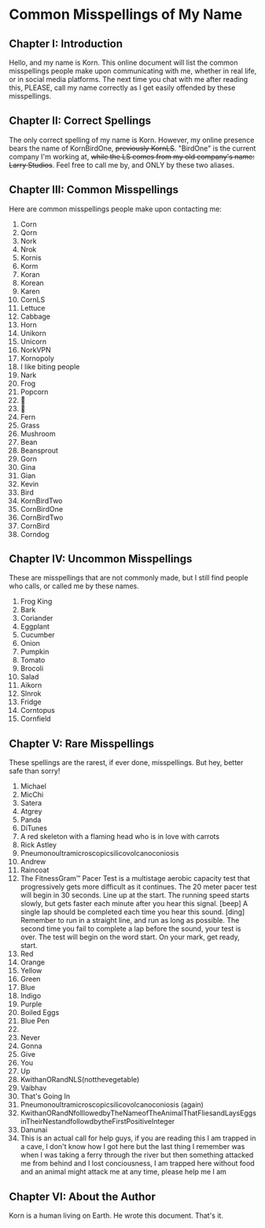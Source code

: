 # Common Misspellings of My Name

## Chapter I: Introduction
Hello, and my name is Korn. This online document will list the common misspellings people make upon communicating with me, whether in real life, or in social media platforms. The next time you chat with me after reading this, PLEASE, call my name correctly as I get easily offended by these misspellings.

## Chapter II: Correct Spellings
The only correct spelling of my name is Korn. However, my online presence bears the name of KornBirdOne, ~~previously KornLS~~. "BirdOne" is the current company I'm working at, ~~while the LS comes from my old company's name: Larry Studios~~. Feel free to call me by, and ONLY by these two aliases.

## Chapter III: Common Misspellings
Here are common misspellings people make upon contacting me:

1. Corn
2. Qorn
3. Nork
4. Nrok
5. Kornis
6. Korm
7. Koran
8. Korean
9. Karen
10. CornLS
11. Lettuce
12. Cabbage
13. Horn
14. Unikorn
15. Unicorn
16. NorkVPN
17. Kornopoly
18. I like biting people
19. Nark
20. Frog
21. Popcorn
22. 🌽
23. 🍿
24. Fern
25. Grass
26. Mushroom
27. Bean
28. Beansprout
29. Gorn
30. Gina
31. Gian
32. Kevin
33. Bird
34. KornBirdTwo
35. CornBirdOne
36. CornBirdTwo
37. CornBird
38. Corndog

## Chapter IV: Uncommon Misspellings
These are misspellings that are not commonly made, but I still find people who calls, or called me by these names.

1. Frog King
2. Bark
3. Coriander
4. Eggplant
5. Cucumber
6. Onion
7. Pumpkin
8. Tomato
9. Brocoli
10. Salad
11. Aikorn
12. Slnrok
13. Fridge
14. Corntopus
15. Cornfield

## Chapter V: Rare Misspellings
These spellings are the rarest, if ever done, misspellings. But hey, better safe than sorry!

1. Michael
2. MicChi
3. Satera
4. Atgrey
5. Panda
6. DiTunes
7. A red skeleton with a flaming head who is in love with carrots
8. Rick Astley
9. Pneumonoultramicroscopicsilicovolcanoconiosis
10. Andrew
11. Raincoat
12. The FitnessGram™ Pacer Test is a multistage aerobic capacity test that progressively gets more difficult as it continues. The 20 meter pacer test will begin in 30 seconds. Line up at the start. The running speed starts slowly, but gets faster each minute after you hear this signal. [beep] A single lap should be completed each time you hear this sound. [ding] Remember to run in a straight line, and run as long as possible. The second time you fail to complete a lap before the sound, your test is over. The test will begin on the word start. On your mark, get ready, start.
13. Red
14. Orange
15. Yellow
16. Green
17. Blue
18. Indigo
19. Purple
20. Boiled Eggs
21. Blue Pen
22. ⠀
23. Never
24. Gonna
25. Give
26. You
27. Up
28. KwithanORandNLS(notthevegetable)
29. Vaibhav
30. That's Going In
31. Pneumonoultramicroscopicsilicovolcanoconiosis (again)
32. KwithanORandNfolllowedbyTheNameofTheAnimalThatFliesandLaysEggsinTheirNestandfollowdbytheFirstPositiveInteger
33. Danunai
34. This is an actual call for help guys, if you are reading this I am trapped in a cave, I don't know how I got here but the last thing I remember was when I was taking a ferry through the river but then something attacked me from behind and I lost conciousness, I am trapped here without food and an animal might attack me at any time, please help me I am

## Chapter VI: About the Author
Korn is a human living on Earth. He wrote this document. That's it.

